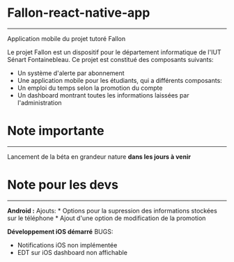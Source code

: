# Fallon-react-native-app
-------------------------

Application mobile du projet tutoré Fallon

Le projet Fallon est un dispositif pour le département informatique de l'IUT Sénart Fontainebleau.
Ce projet est constitué des composants suivants:

* Un système d'alerte par abonnement
* Une application mobile pour les étudiants, qui a différents composants:
 * Un emploi du temps selon la promotion du compte
 * Un dashboard montrant toutes les informations laissées par l'administration

 # Note importante
 -----------------

 Lancement de la béta en grandeur nature __dans les jours à venir__

 # Note pour les devs
 --------------------
__Android :__
  Ajouts:
    * Options pour la supression des informations stockées sur le téléphone
    * Ajout d'une option de modification de la promotion


__Développement iOS démarré__
 BUGS:
  * Notifications iOS non implémentée
  * EDT sur iOS dashboard non affichable
